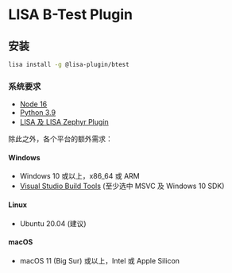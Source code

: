 LISA B-Test Plugin
==========

## 安装

```sh
lisa install -g @lisa-plugin/btest
```

### 系统要求

* [Node 16](https://nodejs.org/en/download/)
* [Python 3.9](https://www.python.org/downloads/)
* [LISA 及 LISA Zephyr Plugin](https://docs.listenai.com/chips/600X/quick_start/installation)

除此之外，各个平台的额外需求：

#### Windows

* Windows 10 或以上，x86_64 或 ARM
* [Visual Studio Build Tools](https://visualstudio.microsoft.com/thank-you-downloading-visual-studio/?sku=BuildTools) (至少选中 MSVC 及 Windows 10 SDK)

#### Linux

* Ubuntu 20.04 (建议)

#### macOS

* macOS 11 (Big Sur) 或以上，Intel 或 Apple Silicon
